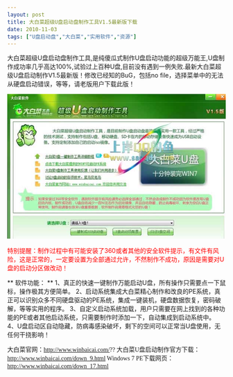 ```yaml
---
layout: post
title: 大白菜超级U盘启动盘制作工具V1.5最新版下载		
date: 2010-11-03
tags: ["U盘启动盘","大白菜","实用软件","资源"]
---
```


大白菜超级U盘启动盘制作工具,是纯傻瓜式制作U盘启动功能的超级万能王,U盘制作成功率几乎高达100%,试验过上百种U盘,目前没有遇到一例失败.最新大白菜超级U盘启动制作V1.5最新版！修改已经知的BuG，包括no file，选择菜单中的无法从硬盘启动错误，等等，请老版用户下载此版！

<a href="http://www.saqqdy.com/?attachment_id=296"><img class="alignnone size-full wp-image-296" title="dabaicai" src="dabaicai.jpg" alt="" /></a>

<span style="color: #ff0000;">特别提醒：制作过程中有可能安装了360或者其他的安全软件提示，有文件有风险，这是正常的，一定要设置为全部通过允许，不然制作不成功，原因是需要对U盘的启动分区做改动！

** 软件功能： **
1、真正的快速一键制作万能启动U盘，所有操作只需要点一下鼠标，操作极其方便简单。
2、启动系统集成大白菜精心制作和改良的PE系统，真正可以识别众多不同硬盘驱动的PE系统，集成一键装机，硬盘数据恢复，密码破解，等等实用的程序。
3、自定义启动系统加载，用户只需要在网上找到的各种功能的PE或者其他启动系统，只需要制作时添加一下，自动集成到启动系统中。
4、U盘启动区自动隐藏，防病毒感染破坏，剩下的空间可以正常当U盘使用，无任何干挠影响！

<span style="font-family: Verdana;">大白菜官网：<a href="http://www.winbaicai.com/" target="_blank">http://www.winbaicai.com/</a>??
大白菜U盘启动制作官方下载：<a href="http://www.winbaicai.com/down_9.html" target="_blank">http://www.winbaicai.com/down_9.html</a>
Windows 7 PE下载网页：<span style="font-family: Verdana;"><a href="http://www.winbaicai.com/down_17.html">http://www.winbaicai.com/down_17.html</a>		